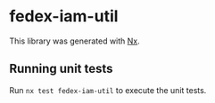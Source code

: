 # fedex-iam-util

This library was generated with [Nx](https://nx.dev).

## Running unit tests

Run `nx test fedex-iam-util` to execute the unit tests.

